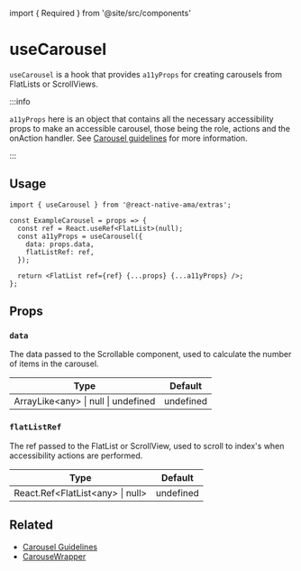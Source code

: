 import { Required } from '@site/src/components'

# useCarousel

`useCarousel` is a hook that provides `a11yProps` for creating carousels from FlatLists or ScrollViews.

:::info

`a11yProps` here is an object that contains all the necessary accessibility props to make an accessible carousel, those being the role, actions and the onAction handler. See [Carousel guidelines](/guidelines/carousel) for more information.

:::

## Usage

```tsx {2-4,8-10}
import { useCarousel } from '@react-native-ama/extras';

const ExampleCarousel = props => {
  const ref = React.useRef<FlatList>(null);
  const a11yProps = useCarousel({
    data: props.data,
    flatListRef: ref,
  });

  return <FlatList ref={ref} {...props} {...a11yProps} />;
};
```

## Props

### <Required /> `data`

The data passed to the Scrollable component, used to calculate the number of items in the carousel.

| Type                                  | Default   |
| ------------------------------------- | --------- |
| ArrayLike\<any\> \| null \| undefined | undefined |

### <Required /> `flatListRef`

The ref passed to the FlatList or ScrollView, used to scroll to index's when accessibility actions are performed.

| Type                                 | Default   |
| ------------------------------------ | --------- |
| React.Ref\<FlatList\<any\> \| null\> | undefined |

## Related

- [Carousel Guidelines](/guidelines/carousel)
- [CarouseWrapper](/extras/components/carouse-wrapper)
